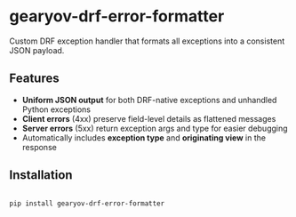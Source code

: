 # gearyov-drf-error-formatter

Custom DRF exception handler that formats all exceptions into a consistent JSON payload.

## Features

- **Uniform JSON output** for both DRF-native exceptions and unhandled Python exceptions  
- **Client errors** (4xx) preserve field-level details as flattened messages  
- **Server errors** (5xx) return exception args and type for easier debugging  
- Automatically includes **exception type** and **originating view** in the response

## Installation

```bash

pip install gearyov-drf-error-formatter
